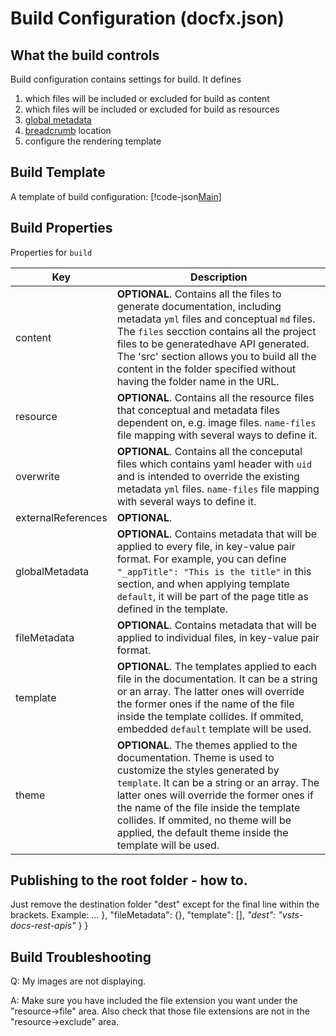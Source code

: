 # Build Configuration (docfx.json)

## What the build controls

Build configuration contains settings for build. It defines
1. which files will be included or excluded for build as content
2. which files will be included or excluded for build as resources
3. [global metadata](metadata.md)
4. [breadcrumb](breadcrumb.md) location
5. configure the rendering template

## Build Template

A template of build configuration:
[!code-json[Main](_data/build-configuration-template.json "template of build configuration")]

## Build Properties

Properties for `build`

Key                | Description
-------------------|-----------------------------
content            | **OPTIONAL**. Contains all the files to generate documentation, including metadata `yml` files and conceptual `md` files. The `files` secction contains all the project files to be generatedhave API generated. The 'src' section allows you to build all the content in the folder specified without having the folder name in the URL.
resource           | **OPTIONAL**. Contains all the resource files that conceptual and metadata files dependent on, e.g. image files. `name-files` file mapping with several ways to define it.
overwrite          | **OPTIONAL**. Contains all the conceputal files which contains yaml header with `uid` and is intended to override the existing metadata `yml` files. `name-files` file mapping with several ways to define it.
externalReferences | **OPTIONAL**.  
globalMetadata     | **OPTIONAL**. Contains metadata that will be applied to every file, in key-value pair format. For example, you can define `"_appTitle": "This is the title"` in this section, and when applying template `default`, it will be part of the page title as defined in the template.
fileMetadata       | **OPTIONAL**. Contains metadata that will be applied to individual files, in key-value pair format. 
template           | **OPTIONAL**. The templates applied to each file in the documentation. It can be a string or an array. The latter ones will override the former ones if the name of the file inside the template collides. If ommited, embedded `default` template will be used.
theme              | **OPTIONAL**. The themes applied to the documentation. Theme is used to customize the styles generated by `template`. It can be a string or an array. The latter ones will override the former ones if the name of the file inside the template collides. If ommited, no theme will be applied, the default theme inside the template will be used.

## Publishing to the root folder - how to.

Just remove the destination folder "dest" except for the final line within the brackets. 
Example:
...
 },
    "fileMetadata": {},
    "template": [],
    *"dest": "vsts-docs-rest-apis"*
  }
}


## Build Troubleshooting

Q: My images are not displaying. 

A: Make sure you have included the file extension you want under the "resource->file" area. Also check that those file extensions are not in the "resource->exclude" area.

